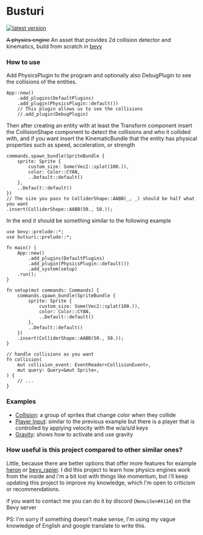 # Busturi
[![latest version](https://img.shields.io/crates/v/butsuri)](https://crates.io/crates/butsuri)

~~A physics engine~~ An asset that provides 2d collision detector and kinematics, build from scratch in [bevy](bevyengine.org)

### How to use
Add PhysicsPlugin to the program and optionally also DebugPlugin to see the collisions of the entities.
```rust, no_run
App::new()
	.add_plugins(DefaultPlugins)
	.add_plugin(PhysicsPlugin::default())
	// This plugin allows us to see the collisions
	//.add_plugin(DebugPlugin)
```

Then after creating an entity with at least the Transform component insert the CollisionShape component to detect the collisions and who it collided with, and if you want insert the KinematicBundle that the entity has physical properties such as speed, acceleration, or strength
```rust, no_run
commands.spawn_bundle(SpriteBundle {
	sprite: Sprite {
		custom_size: Some(Vec2::splat(100.)),
		color: Color::CYAN,
		..Default::default()
	},
	..Default::default()
})
// The size you pass to ColliderShape::AABB(_, _) should be half what you want
.insert(ColliderShape::AABB(50., 50.));
```

In the end it should be something similar to the following example
```rust, no_run
use bevy::prelude::*;
use butsuri::prelude::*;

fn main() {
	App::new()
		.add_plugins(DefaultPlugins)
		.add_plugin(PhysicsPlugin::default())
		.add_system(setup)
	.run();
}

fn setup(mut commands: Commands) {
	commands.spawn_bundle(SpriteBundle {
		sprite: Sprite {
			custom_size: Some(Vec2::splat(100.)),
			color: Color::CYAN,
			..Default::default()
		},
		..Default::default()
	})
	.insert(ColliderShape::AABB(50., 50.));
}

// handle collisions as you want
fn collision(
	mut collision_event: EventReader<CollisionEvent>,
	mut query: Query<&mut Sprite>,
) {
	// ...
}

```

### Examples
- [Collision](./examples/collision.rs): a group of sprites that change color when they collide
- [Player Input](./examples/player_input.rs): similar to the previous example but there is a player that is controlled by applying velocity with the w/a/s/d keys
- [Gravity](./examples/gravity.rs): shows how to activate and use gravity

### How useful is this project compared to other similar ones?
Little, because there are better options that offer more features for example [heron](https://crates.io/crates/heron) or [bevy_rapier](https://github.com/dimforge/bevy_rapier). I did this project to learn how physics engines work from the inside and i'm a bit lost with things like momentum, but i'll keep updating this project to improve my knowledge, which I'm open to criticism or recommendations.

if you want to contact me you can do it by discord (`NemuiSen#4114`) on the Bevy server

PS: I'm sorry if something doesn't make sense, I'm using my vague knowledge of English and google translate to write this.
